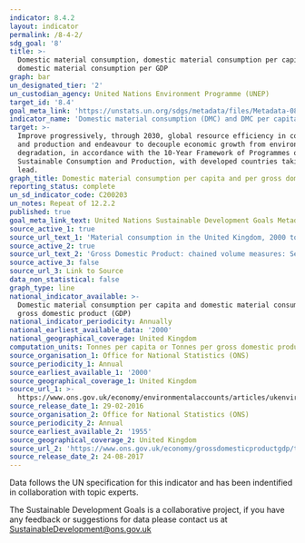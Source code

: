```yaml
---
indicator: 8.4.2
layout: indicator
permalink: /8-4-2/
sdg_goal: '8'
title: >-
  Domestic material consumption, domestic material consumption per capita, and
  domestic material consumption per GDP
graph: bar
un_designated_tier: '2'
un_custodian_agency: United Nations Environment Programme (UNEP)
target_id: '8.4'
goal_meta_link: 'https://unstats.un.org/sdgs/metadata/files/Metadata-08-04-02.pdf'
indicator_name: 'Domestic material consumption (DMC) and DMC per capita, per GDP'
target: >-
  Improve progressively, through 2030, global resource efficiency in consumption
  and production and endeavour to decouple economic growth from environmental
  degradation, in accordance with the 10-Year Framework of Programmes on
  Sustainable Consumption and Production, with developed countries taking the
  lead.
graph_title: Domestic material consumption per capita and per gross domestic product (GDP)
reporting_status: complete
un_sd_indicator_code: C200203
un_notes: Repeat of 12.2.2
published: true
goal_meta_link_text: United Nations Sustainable Development Goals Metadata (pdf 58kB)
source_active_1: true
source_url_text_1: 'Material consumption in the United Kingdom, 2000 to 2013'
source_active_2: true
source_url_text_2: 'Gross Domestic Product: chained volume measures: Seasonally adjusted £m'
source_active_3: false
source_url_3: Link to Source
data_non_statistical: false
graph_type: line
national_indicator_available: >-
  Domestic material consumption per capita and domestic material consumption per
  gross domestic product (GDP)
national_indicator_periodicity: Annually
national_earliest_available_data: '2000'
national_geographical_coverage: United Kingdom
computation_units: Tonnes per capita or Tonnes per gross domestic product (GDP)
source_organisation_1: Office for National Statistics (ONS)
source_periodicity_1: Annual
source_earliest_available_1: '2000'
source_geographical_coverage_1: United Kingdom
source_url_1: >-
  https://www.ons.gov.uk/economy/environmentalaccounts/articles/ukenvironmentalaccountshowmuchmaterialistheukconsuming/ukenvironmentalaccountshowmuchmaterialistheukconsuming
source_release_date_1: 29-02-2016
source_organisation_2: Office for National Statistics (ONS)
source_periodicity_2: Annual
source_earliest_available_2: '1955'
source_geographical_coverage_2: United Kingdom
source_url_2: 'https://www.ons.gov.uk/economy/grossdomesticproductgdp/timeseries/abmi/pn2'
source_release_date_2: 24-08-2017
---
```

Data follows the UN specification for this indicator and has been indentified in collaboration with topic experts.

The Sustainable Development Goals is a collaborative project, if you have any feedback or suggestions for data please contact us at <SustainableDevelopment@ons.gov.uk>
